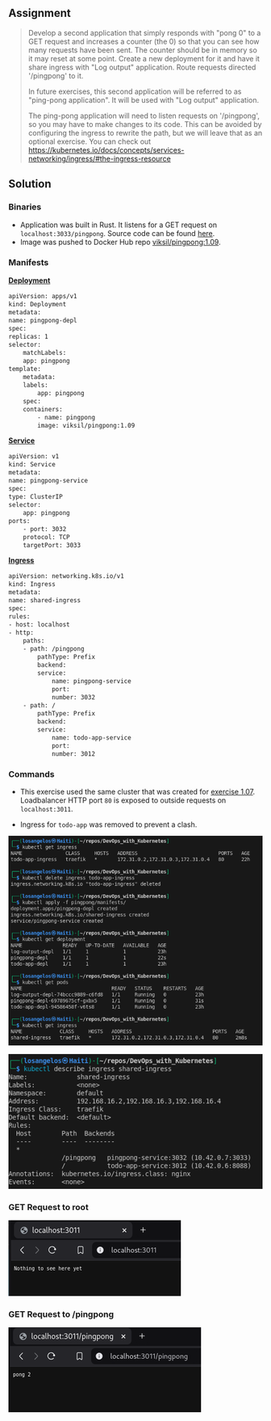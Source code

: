## Assignment

> 
> Develop a second application that simply responds with "pong 0" to a GET request and increases a counter (the 0) so that you can see how many requests have been sent. The counter should be in memory so it may reset at some point. Create a new deployment for it and have it share ingress with "Log output" application. Route requests directed '/pingpong' to it.
> 
> In future exercises, this second application will be referred to as "ping-pong application". It will be used with "Log output" application.
> 
> The ping-pong application will need to listen requests on '/pingpong', so you may have to make changes to its code. This can be avoided by configuring the ingress to rewrite the path, but we will leave that as an optional exercise. You can check out https://kubernetes.io/docs/concepts/services-networking/ingress/#the-ingress-resource

## Solution

### Binaries

- Application was built in Rust.  It listens for a GET request on `localhost:3033/pingpong`. Source code can be found [here](https://github.com/VikSil/DevOps_with_Kubernetes/tree/trunk/Part1/Exercise_1.09/app).
- Image was pushed to Docker Hub repo [viksil/pingpong:1.09](https://hub.docker.com/r/viksil/pingpong/tags?name=1.09).

### Manifests

[**Deployment**](https://github.com/VikSil/DevOps_with_Kubernetes/tree/trunk/Part1/Exercise_1.09/manifests/deployment.yaml)

    apiVersion: apps/v1
    kind: Deployment
    metadata:
    name: pingpong-depl
    spec:
    replicas: 1
    selector:
        matchLabels:
        app: pingpong
    template:
        metadata:
        labels:
            app: pingpong
        spec:
        containers:
            - name: pingpong
            image: viksil/pingpong:1.09


[**Service**](https://github.com/VikSil/DevOps_with_Kubernetes/tree/trunk/Part1/Exercise_1.09/manifests/service.yaml)

    apiVersion: v1
    kind: Service
    metadata:
    name: pingpong-service
    spec:
    type: ClusterIP
    selector:
        app: pingpong
    ports:
        - port: 3032
        protocol: TCP
        targetPort: 3033



[**Ingress**](https://github.com/VikSil/DevOps_with_Kubernetes/tree/trunk/Part1/Exercise_1.09/manifests/Ingress.yaml)

    apiVersion: networking.k8s.io/v1
    kind: Ingress
    metadata:
    name: shared-ingress
    spec:
    rules:
    - host: localhost
    - http:
        paths:
        - path: /pingpong
            pathType: Prefix
            backend:
            service:
                name: pingpong-service
                port:
                number: 3032
        - path: /
            pathType: Prefix
            backend:
            service:
                name: todo-app-service
                port:
                number: 3012


### Commands

- This exercise used the same cluster that was created for [exercise 1.07](https://raw.githubusercontent.com/VikSil/DevOps_with_Kubernetes/refs/heads/trunk/Part1/Exercise_1.07/Exercise_1.07_commands.png). Loadbalancer HTTP port `80` is exposed to outside requests on `localhost:3011`.

- Ingress for `todo-app` was removed to prevent a clash.

![Commands for Exercise 1.09](https://raw.githubusercontent.com/VikSil/DevOps_with_Kubernetes/refs/heads/trunk/Part1/Exercise_1.09/Exercise_1.09_commands.png)

![Shared Ingress for Exercise 1.09](https://raw.githubusercontent.com/VikSil/DevOps_with_Kubernetes/refs/heads/trunk/Part1/Exercise_1.09/Exercise_1.09_ingress.png)

### GET Request to root

![GET Request to root](https://raw.githubusercontent.com/VikSil/DevOps_with_Kubernetes/refs/heads/trunk/Part1/Exercise_1.09/Exercise_1.09_todo_app.png)


### GET Request to /pingpong

![GET Request to /pingpong](https://raw.githubusercontent.com/VikSil/DevOps_with_Kubernetes/refs/heads/trunk/Part1/Exercise_1.09/Exercise_1.09_pingpong.png)
